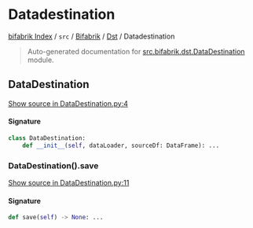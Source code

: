 # Datadestination

[bifabrik Index](../../../README.md#bifabrik-index) /
`src` /
[Bifabrik](../index.md#bifabrik) /
[Dst](./index.md#dst) /
Datadestination

> Auto-generated documentation for [src.bifabrik.dst.DataDestination](https://github.com/rjankovic/bifabrik/blob/main/src/bifabrik/dst/DataDestination.py) module.

## DataDestination

[Show source in DataDestination.py:4](https://github.com/rjankovic/bifabrik/blob/main/src/bifabrik/dst/DataDestination.py#L4)

#### Signature

```python
class DataDestination:
    def __init__(self, dataLoader, sourceDf: DataFrame): ...
```

### DataDestination().save

[Show source in DataDestination.py:11](https://github.com/rjankovic/bifabrik/blob/main/src/bifabrik/dst/DataDestination.py#L11)

#### Signature

```python
def save(self) -> None: ...
```
